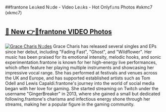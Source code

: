 ##frantone Le𝚊ked N𝚞de - Video Le𝚊ks - Hot Onlyf𝚊ns Photos #xkmc7 (xkmc7)

# <h2><a href="https://mediaupload.pro?title=frantone&ref=9FEB">🔗 New 👉🔴frantone VIDEO Photos</a></h2>

[![Grace Charis N𝚞des](https://i.imgur.com/rIISA9y.gif)](https://mediaupload.pro?title=frantone&ref=9FEB)
Grace Charis has released several singles and EPs since her debut, including "Fading Fast", "Ghost", and "Wildflower". Her music has been praised for its emotional intensity, melodic hooks, and sonic experimentation.frantone is known for her high-energy live performances, which often feature her playing multiple instruments and showcasing her impressive vocal range. She has performed at festivals and venues across the UK and Europe, and has supported established artists such as Tom Odell and Lewis Capaldi.frantone's journey into the world of social media began with her love for gaming. She started streaming on Twitch under the username "GingerBreaker" in 2013, where she gained a small but dedicated following.frantone's charisma and infectious energy shone through her streams, making her a popular figure in the gaming community.